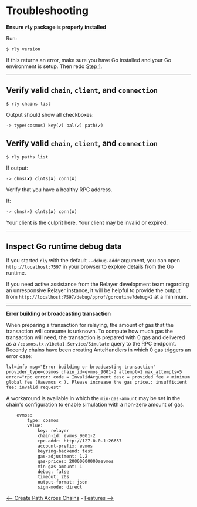 # Troubleshooting

**Ensure `rly` package is properly installed**

Run:

```shell
$ rly version
```

If this returns an error, make sure you have Go installed and your Go
environment is setup. Then redo
[Step 1](#basic-usage---relaying-packets-across-chains).

***

## **Verify valid `chain`, `client`, and `connection`**

```shell
$ rly chains list
```

Output should show all checkboxes:

```shell
-> type(cosmos) key(✔) bal(✔) path(✔)
```

## **Verify valid `chain`, `client`, and `connection`**

```shell
$ rly paths list
```

If output:

```shell
-> chns(✘) clnts(✘) conn(✘)
```

Verify that you have a healthy RPC address.

If:

```shell
-> chns(✔) clnts(✘) conn(✘)
```

Your client is the culprit here. Your client may be invalid or expired.

***

## **Inspect Go runtime debug data**

If you started `rly` with the default `--debug-addr` argument, you can open
`http://localhost:7597` in your browser to explore details from the Go runtime.

If you need active assistance from the Relayer development team regarding an
unresponsive Relayer instance, it will be helpful to provide the output from
`http://localhost:7597/debug/pprof/goroutine?debug=2` at a minimum.

***

**Error building or broadcasting transaction**

When preparing a transaction for relaying, the amount of gas that the
transaction will consume is unknown. To compute how much gas the transaction
will need, the transaction is prepared with 0 gas and delivered as a
`/cosmos.tx.v1beta1.Service/Simulate` query to the RPC endpoint. Recently chains
have been creating AnteHandlers in which 0 gas triggers an error case:

```
lvl=info msg="Error building or broadcasting transaction" provider_type=cosmos chain_id=evmos_9001-2 attempt=1 max_attempts=5 error="rpc error: code = InvalidArgument desc = provided fee < minimum global fee (0aevmos < ). Please increase the gas price.: insufficient fee: invalid request"
```

A workaround is available in which the `min-gas-amount` may be set in the
chain's configuration to enable simulation with a non-zero amount of gas.

```
    evmos:
        type: cosmos
        value:
            key: relayer
            chain-id: evmos_9001-2
            rpc-addr: http://127.0.0.1:26657
            account-prefix: evmos
            keyring-backend: test
            gas-adjustment: 1.2
            gas-prices: 20000000000aevmos
            min-gas-amount: 1
            debug: false
            timeout: 20s
            output-format: json
            sign-mode: direct
```

[<-- Create Path Across Chains](create-path-across-chain.md) -
[Features -->](./features.md)
